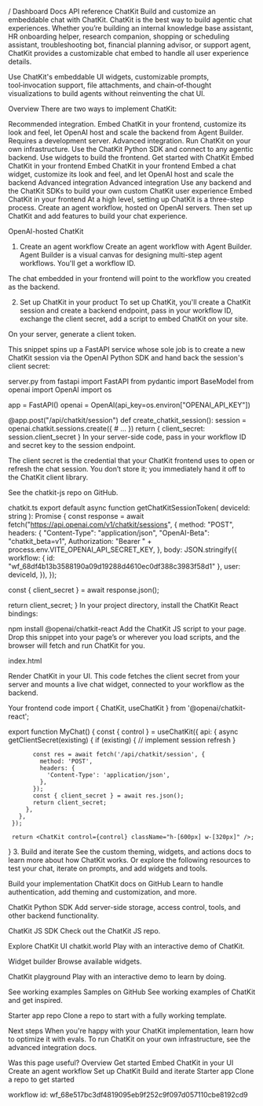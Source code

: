 /
Dashboard
Docs
API reference
ChatKit
Build and customize an embeddable chat with ChatKit.
ChatKit is the best way to build agentic chat experiences. Whether you’re building an internal knowledge base assistant, HR onboarding helper, research companion, shopping or scheduling assistant, troubleshooting bot, financial planning advisor, or support agent, ChatKit provides a customizable chat embed to handle all user experience details.

Use ChatKit's embeddable UI widgets, customizable prompts, tool‑invocation support, file attachments, and chain‑of‑thought visualizations to build agents without reinventing the chat UI.

Overview
There are two ways to implement ChatKit:

Recommended integration. Embed ChatKit in your frontend, customize its look and feel, let OpenAI host and scale the backend from Agent Builder. Requires a development server.
Advanced integration. Run ChatKit on your own infrastructure. Use the ChatKit Python SDK and connect to any agentic backend. Use widgets to build the frontend.
Get started with ChatKit
Embed ChatKit in your frontend
Embed ChatKit in your frontend
Embed a chat widget, customize its look and feel, and let OpenAI host and scale the backend
Advanced integration
Advanced integration
Use any backend and the ChatKit SDKs to build your own custom ChatKit user experience
Embed ChatKit in your frontend
At a high level, setting up ChatKit is a three-step process. Create an agent workflow, hosted on OpenAI servers. Then set up ChatKit and add features to build your chat experience.


OpenAI-hosted ChatKit

1. Create an agent workflow
Create an agent workflow with Agent Builder. Agent Builder is a visual canvas for designing multi-step agent workflows. You'll get a workflow ID.

The chat embedded in your frontend will point to the workflow you created as the backend.

2. Set up ChatKit in your product
To set up ChatKit, you'll create a ChatKit session and create a backend endpoint, pass in your workflow ID, exchange the client secret, add a script to embed ChatKit on your site.

On your server, generate a client token.

This snippet spins up a FastAPI service whose sole job is to create a new ChatKit session via the OpenAI Python SDK and hand back the session's client secret:

server.py
from fastapi import FastAPI
from pydantic import BaseModel
from openai import OpenAI
import os

app = FastAPI()
openai = OpenAI(api_key=os.environ["OPENAI_API_KEY"])

@app.post("/api/chatkit/session")
def create_chatkit_session():
    session = openai.chatkit.sessions.create({
      # ...
    })
    return { client_secret: session.client_secret }
In your server-side code, pass in your workflow ID and secret key to the session endpoint.

The client secret is the credential that your ChatKit frontend uses to open or refresh the chat session. You don’t store it; you immediately hand it off to the ChatKit client library.

See the chatkit-js repo on GitHub.

chatkit.ts
export default async function getChatKitSessionToken(
deviceId: string
): Promise<string> {
const response = await fetch("https://api.openai.com/v1/chatkit/sessions", {
    method: "POST",
    headers: {
    "Content-Type": "application/json",
    "OpenAI-Beta": "chatkit_beta=v1",
    Authorization: "Bearer " + process.env.VITE_OPENAI_API_SECRET_KEY,
    },
    body: JSON.stringify({
    workflow: { id: "wf_68df4b13b3588190a09d19288d4610ec0df388c3983f58d1" },
    user: deviceId,
    }),
});

const { client_secret } = await response.json();

return client_secret;
}
In your project directory, install the ChatKit React bindings:

npm install @openai/chatkit-react
Add the ChatKit JS script to your page. Drop this snippet into your page’s <head> or wherever you load scripts, and the browser will fetch and run ChatKit for you.

index.html
<script
src="https://cdn.platform.openai.com/deployments/chatkit/chatkit.js"
async
></script>
Render ChatKit in your UI. This code fetches the client secret from your server and mounts a live chat widget, connected to your workflow as the backend.

Your frontend code
import { ChatKit, useChatKit } from '@openai/chatkit-react';

   export function MyChat() {
     const { control } = useChatKit({
       api: {
         async getClientSecret(existing) {
           if (existing) {
             // implement session refresh
           }

           const res = await fetch('/api/chatkit/session', {
             method: 'POST',
             headers: {
               'Content-Type': 'application/json',
             },
           });
           const { client_secret } = await res.json();
           return client_secret;
         },
       },
     });

     return <ChatKit control={control} className="h-[600px] w-[320px]" />;
   }
3. Build and iterate
See the custom theming, widgets, and actions docs to learn more about how ChatKit works. Or explore the following resources to test your chat, iterate on prompts, and add widgets and tools.

Build your implementation
ChatKit docs on GitHub
Learn to handle authentication, add theming and customization, and more.

ChatKit Python SDK
Add server-side storage, access control, tools, and other backend functionality.

ChatKit JS SDK
Check out the ChatKit JS repo.

Explore ChatKit UI
chatkit.world
Play with an interactive demo of ChatKit.

Widget builder
Browse available widgets.

ChatKit playground
Play with an interactive demo to learn by doing.

See working examples
Samples on GitHub
See working examples of ChatKit and get inspired.

Starter app repo
Clone a repo to start with a fully working template.

Next steps
When you're happy with your ChatKit implementation, learn how to optimize it with evals. To run ChatKit on your own infrastructure, see the advanced integration docs.

Was this page useful?
Overview
Get started
Embed ChatKit in your UI
Create an agent workflow
Set up ChatKit
Build and iterate
Starter app
Clone a repo to get started

workflow id:
wf_68e517bc3df4819095eb9f252c9f097d057110cbe8192cd9